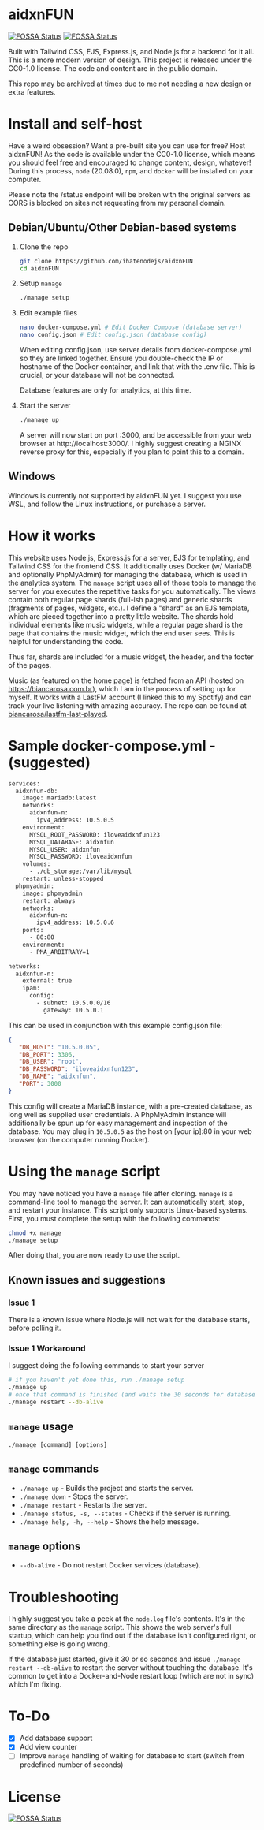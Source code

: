 # aidxnFUN
[![FOSSA Status](https://app.fossa.com/api/projects/git%2Bgithub.com%2Fihatenodejs%2FaidxnFUN.svg?type=shield&issueType=license)](https://app.fossa.com/projects/git%2Bgithub.com%2Fihatenodejs%2FaidxnFUN?ref=badge_shield&issueType=license)
[![FOSSA Status](https://app.fossa.com/api/projects/git%2Bgithub.com%2Fihatenodejs%2FaidxnFUN.svg?type=shield&issueType=security)](https://app.fossa.com/projects/git%2Bgithub.com%2Fihatenodejs%2FaidxnFUN?ref=badge_shield&issueType=security)

Built with Tailwind CSS, EJS, Express.js, and Node.js for a backend for it all.
This is a more modern version of design.
This project is released under the CC0-1.0 license. The code and content are in the public domain.

This repo may be archived at times due to me not needing a new design or extra features.

# Install and self-host
Have a weird obsession? Want a pre-built site you can use for free? Host aidxnFUN!
As the code is available under the CC0-1.0 license, which means you should feel free and encouraged to change content, design, whatever!
During this process, `node` (20.08.0), `npm`, and `docker` will be installed on your computer.

Please note the /status endpoint will be broken with the original servers as CORS is blocked on sites not requesting from my personal domain.

## Debian/Ubuntu/Other Debian-based systems
1. Clone the repo
   ```bash
   git clone https://github.com/ihatenodejs/aidxnFUN
   cd aidxnFUN
   ```
2. Setup `manage`
   ```bash
   ./manage setup
   ```
3. Edit example files
   ```bash
   nano docker-compose.yml # Edit Docker Compose (database server)
   nano config.json # Edit config.json (database config)
   ```
   
   When editing config.json, use server details from docker-compose.yml so they are linked together. Ensure you double-check the IP or hostname of the Docker container, and link that with the .env file. This is crucial, or your database will not be connected.

   Database features are only for analytics, at this time.
4. Start the server
   ```bash
   ./manage up
   ```
   A server will now start on port :3000, and be accessible from your web browser at http://localhost:3000/. I highly suggest creating a NGINX reverse proxy for this, especially if you plan to point this to a domain.

## Windows
Windows is currently not supported by aidxnFUN yet. I suggest you use WSL, and follow the Linux instructions, or purchase a server.

# How it works
This website uses Node.js, Express.js for a server, EJS for templating, and Tailwind CSS for the frontend CSS. It additionally uses Docker (w/ MariaDB and optionally PhpMyAdmin) for managing the database, which is used in the analytics system.
The `manage` script uses all of those tools to manage the server for you executes the repetitive tasks for you automatically.
The views contain both regular page shards (full-ish pages) and generic shards (fragments of pages, widgets, etc.). I define a "shard" as an EJS template, which are pieced together into a pretty little website. The shards hold individual elements like music widgets, while a regular page shard is the page that contains the music widget, which the end user sees. This is helpful for understanding the code.

Thus far, shards are included for a music widget, the header, and the footer of the pages.

Music (as featured on the home page) is fetched from an API (hosted on https://biancarosa.com.br), which I am in the process of setting up for myself. It works with a LastFM account (I linked this to my Spotify) and can track your live listening with amazing accuracy. The repo can be found at [biancarosa/lastfm-last-played](https://github.com/biancarosa/lastfm-last-played).

# Sample docker-compose.yml - (suggested)
```dockerfile
services:
  aidxnfun-db:
    image: mariadb:latest
    networks:
      aidxnfun-n:
        ipv4_address: 10.5.0.5
    environment:
      MYSQL_ROOT_PASSWORD: iloveaidxnfun123
      MYSQL_DATABASE: aidxnfun
      MYSQL_USER: aidxnfun
      MYSQL_PASSWORD: iloveaidxnfun
    volumes:
      - ./db_storage:/var/lib/mysql
    restart: unless-stopped
  phpmyadmin:
    image: phpmyadmin
    restart: always
    networks:
      aidxnfun-n:
        ipv4_address: 10.5.0.6
    ports:
      - 80:80
    environment:
      - PMA_ARBITRARY=1

networks:
  aidxnfun-n:
    external: true
    ipam:
      config:
        - subnet: 10.5.0.0/16
          gateway: 10.5.0.1
```

This can be used in conjunction with this example config.json file:

```json
{
   "DB_HOST": "10.5.0.05",
   "DB_PORT": 3306,
   "DB_USER": "root",
   "DB_PASSWORD": "iloveaidxnfun123",
   "DB_NAME": "aidxnfun",
   "PORT": 3000
}
```

This config will create a MariaDB instance, with a pre-created database, as long well as supplied user credentials. A PhpMyAdmin instance will additionally be spun up for easy management and inspection of the database. You may plug in `10.5.0.5` as the host on [your ip]:80 in your web browser (on the computer running Docker).

# Using the `manage` script
You may have noticed you have a `manage` file after cloning.
`manage` is a command-line tool to manage the server. It can automatically start, stop, and restart your instance.
This script only supports Linux-based systems.
First, you must complete the setup with the following commands:
```bash
chmod +x manage
./manage setup
```
After doing that, you are now ready to use the script.

## Known issues and suggestions
### Issue 1
There is a known issue where Node.js will not wait for the database starts, before polling it.
### Issue 1 Workaround
I suggest doing the following commands to start your server
```bash
# if you haven't yet done this, run ./manage setup
./manage up
# once that command is finished (and waits the 30 seconds for database to come up)
./manage restart --db-alive
```

## `manage` usage
`./manage [command] [options]`

## `manage` commands
+ `./manage up` - Builds the project and starts the server.
+ `./manage down` - Stops the server.
+ `./manage restart` - Restarts the server.
+ `./manage status, -s, --status` - Checks if the server is running.
+ `./manage help, -h, --help` - Shows the help message.

## `manage` options
+ `--db-alive` - Do not restart Docker services (database).

# Troubleshooting
I highly suggest you take a peek at the `node.log` file's contents. It's in the same directory as the `manage` script. This shows the web server's full startup, which can help you find out if the database isn't configured right, or something else is going wrong.

If the database just started, give it 30 or so seconds and issue `./manage restart --db-alive` to restart the server without touching the database. It's common to get into a Docker-and-Node restart loop (which are not in sync) which I'm fixing.

# To-Do
- [X] Add database support
- [X] Add view counter
- [ ] Improve `manage` handling of waiting for database to start (switch from predefined number of seconds)

# License
[![FOSSA Status](https://app.fossa.com/api/projects/git%2Bgithub.com%2Fihatenodejs%2FaidxnFUN.svg?type=large)](https://app.fossa.com/projects/git%2Bgithub.com%2Fihatenodejs%2FaidxnFUN?ref=badge_large)
